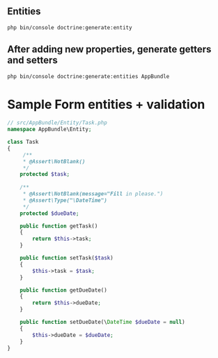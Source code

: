 ## Entities

```bash
php bin/console doctrine:generate:entity
```

## After adding new properties, generate getters and setters

```bash
php bin/console doctrine:generate:entities AppBundle
```

# Sample Form entities + validation

```php
// src/AppBundle/Entity/Task.php
namespace AppBundle\Entity;

class Task
{
     /**
     * @Assert\NotBlank()
     */
    protected $task;
    
    /**
     * @Assert\NotBlank(message="Fill in please.")
     * @Assert\Type("\DateTime")
     */
    protected $dueDate;

    public function getTask()
    {
        return $this->task;
    }

    public function setTask($task)
    {
        $this->task = $task;
    }

    public function getDueDate()
    {
        return $this->dueDate;
    }

    public function setDueDate(\DateTime $dueDate = null)
    {
        $this->dueDate = $dueDate;
    }
}
```